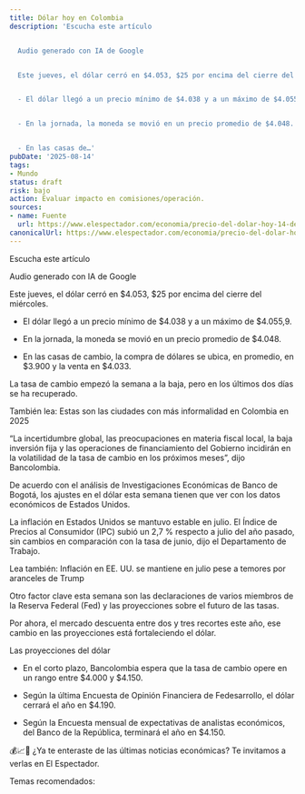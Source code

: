 ```yaml
---
title: Dólar hoy en Colombia
description: 'Escucha este artículo


  Audio generado con IA de Google


  Este jueves, el dólar cerró en $4.053, $25 por encima del cierre del miércoles.


  - El dólar llegó a un precio mínimo de $4.038 y a un máximo de $4.055,9.


  - En la jornada, la moneda se movió en un precio promedio de $4.048.


  - En las casas de…'
pubDate: '2025-08-14'
tags:
- Mundo
status: draft
risk: bajo
action: Evaluar impacto en comisiones/operación.
sources:
- name: Fuente
  url: https://www.elespectador.com/economia/precio-del-dolar-hoy-14-de-agosto-en-colombia-noticias-hoy/
canonicalUrl: https://www.elespectador.com/economia/precio-del-dolar-hoy-14-de-agosto-en-colombia-noticias-hoy/
---
```

Escucha este artículo

Audio generado con IA de Google

Este jueves, el dólar cerró en $4.053, $25 por encima del cierre del miércoles.

- El dólar llegó a un precio mínimo de $4.038 y a un máximo de $4.055,9.

- En la jornada, la moneda se movió en un precio promedio de $4.048.

- En las casas de cambio, la compra de dólares se ubica, en promedio, en $3.900 y la venta en $4.033.

La tasa de cambio empezó la semana a la baja, pero en los últimos dos días se ha recuperado.

También lea: Estas son las ciudades con más informalidad en Colombia en 2025

“La incertidumbre global, las preocupaciones en materia fiscal local, la baja inversión fija y las operaciones de financiamiento del Gobierno incidirán en la volatilidad de la tasa de cambio en los próximos meses”, dijo Bancolombia.

De acuerdo con el análisis de Investigaciones Económicas de Banco de Bogotá, los ajustes en el dólar esta semana tienen que ver con los datos económicos de Estados Unidos.

La inflación en Estados Unidos se mantuvo estable en julio. El Índice de Precios al Consumidor (IPC) subió un 2,7 % respecto a julio del año pasado, sin cambios en comparación con la tasa de junio, dijo el Departamento de Trabajo.

Lea también: Inflación en EE. UU. se mantiene en julio pese a temores por aranceles de Trump

Otro factor clave esta semana son las declaraciones de varios miembros de la Reserva Federal (Fed) y las proyecciones sobre el futuro de las tasas.

Por ahora, el mercado descuenta entre dos y tres recortes este año, ese cambio en las proyecciones está fortaleciendo el dólar.

Las proyecciones del dólar

- En el corto plazo, Bancolombia espera que la tasa de cambio opere en un rango entre $4.000 y $4.150.

- Según la última Encuesta de Opinión Financiera de Fedesarrollo, el dólar cerrará el año en $4.190.

- Según la Encuesta mensual de expectativas de analistas económicos, del Banco de la República, terminará el año en $4.150.

💰📈💱 ¿Ya te enteraste de las últimas noticias económicas? Te invitamos a verlas en El Espectador.

Temas recomendados: